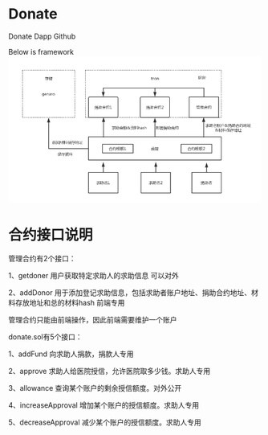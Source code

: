 # Donate
Donate Dapp Github

Below is framework
![image](https://github.com/HiZhongxh/Donate/blob/master/framework.jpg?raw=true)




# 合约接口说明

管理合约有2个接口：

1、getdoner 用户获取特定求助人的求助信息 可以对外

2、addDonor 用于添加登记求助信息，包括求助者账户地址、捐助合约地址、材料存放地址和总的材料hash 前端专用

管理合约只能由前端操作，因此前端需要维护一个账户


donate.sol有5个接口：

1、addFund 向求助人捐款，捐款人专用

2、approve 求助人给医院授信，允许医院取多少钱。求助人专用

3、allowance 查询某个账户的剩余授信额度。对外公开

4、increaseApproval 增加某个账户的授信额度。求助人专用

5、decreaseApproval 减少某个账户的授信额度。求助人专用


